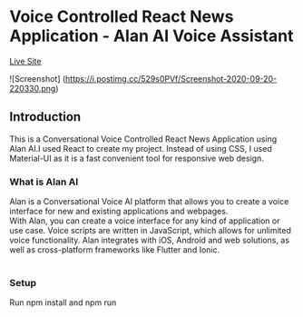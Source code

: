 # Voice Controlled React News Application - Alan AI Voice Assistant

[Live Site](https://alan-ai-news-app-3d2d1.firebaseapp.com/)

![Screenshot] (https://i.postimg.cc/529s0PVf/Screenshot-2020-09-20-220330.png)

## Introduction
This is a Conversational Voice Controlled React News Application using Alan AI.I used React to create my project. Instead of using CSS, I used Material-UI as it is a fast convenient tool for responsive web design.


### What is Alan AI

Alan is a Conversational Voice AI platform that allows you to create a voice interface for new and existing applications and webpages.<br/>
With Alan, you can create a voice interface for any kind of application or use case. Voice scripts are written in JavaScript, which allows for unlimited voice functionality. Alan integrates with iOS, Android and web solutions, as well as cross-platform frameworks like Flutter and Ionic. <br/> </br>

### Setup

Run npm install and npm run
